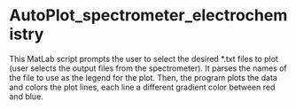# AutoPlot_spectrometer_electrochemistry
This MatLab script prompts the user to select the desired *.txt files to plot (user selects the output files from the spectrometer). It parses the names of the file to use as the legend for the plot. Then, the program plots the data and colors the plot lines, each line a different gradient color between red and blue. 
